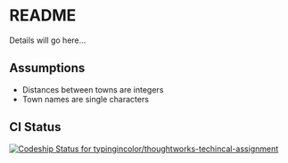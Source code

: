 # README #

Details will go here...


## Assumptions ##

* Distances between towns are integers
* Town names are single characters

## CI Status ##

[ ![Codeship Status for typingincolor/thoughtworks-techincal-assignment](https://codeship.io/projects/7850e470-e5b8-0131-9be6-3221b462f0c1/status)](https://codeship.io/projects/25780)